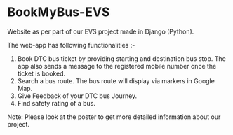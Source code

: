 # BookMyBus-EVS
Website as per part of our EVS project made in Django (Python).

The web-app has following functionalities :-

1. Book DTC bus ticket by providing starting and destination bus stop. The app also sends a message to the registered mobile number once the ticket is booked.
2. Search a bus route. The bus route will display via markers in Google Map.
3. Give Feedback of your DTC bus Journey.
4. Find safety rating of a bus.


Note: Please look at the poster to get more detailed information about our project.
